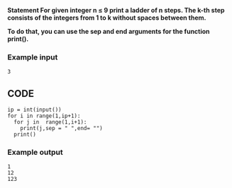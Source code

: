 <b>Statement
For given integer n ≤ 9 print a ladder of n steps. The k-th step consists of the integers from 1 to k without spaces between them.

To do that, you can use the sep and end arguments for the function print().
</b>
### Example input
```
3
```
## CODE
```
ip = int(input())
for i in range(1,ip+1):
  for j in  range(1,i+1):
    print(j,sep = " ",end= "")
  print()  
``` 
### Example output
```
1
12
123
```
